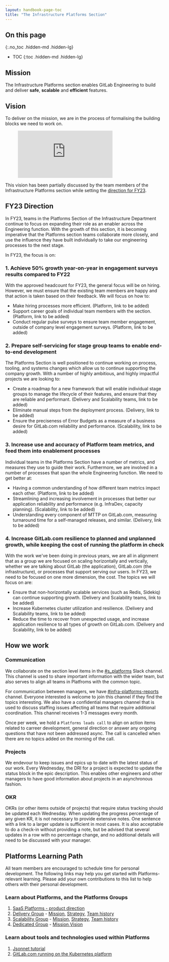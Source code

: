 ```yaml
---
layout: handbook-page-toc
title: "The Infrastructure Platforms Section"
---
```



## On this page
{:.no_toc .hidden-md .hidden-lg}

- TOC
{:toc .hidden-md .hidden-lg}

## Mission

The Infrastructure Platforms section enables GitLab Engineering to build and deliver **safe**, **scalable** and **efficient** features.

## Vision

To deliver on the mission, we are in the process of formalising the building blocks we need to work on.

<figure class="video_container">
  <iframe src="https://www.youtube.com/embed/Vui6_iULzPw" frameborder="0" allowfullscreen="true"> </iframe>
</figure>

This vision has been partially discussed by the team members of the Infrastructure Platforms section while setting the [direction for FY23](https://gitlab.com/gitlab-com/gl-infra/mstaff/-/issues/101).

## FY23 Direction

In FY23, teams in the Platforms Section of the Infrastructure Department continue to focus on expanding their role as an enabler across the Engineering function. With the growth of this section, it is becoming imperative that the Platforms section teams collaborate more closely, and use the influence they have built individually to take our engineering processes to the next stage.

In FY23, the focus is on:

### 1. Achieve 50% growth year-on-year in engagement surveys results compared to FY22

With the approved headcount for FY23, the general focus will be on hiring. However, we must ensure that the existing team members are happy and that action is taken based on their feedback. We will focus on how to:

* Make hiring processes more efficient. (Platform, link to be added)
* Support career goals of individual team members with the section. (Platform, link to be added)
* Conduct regular pulse surveys to ensure team member engagement, outside of company level engagement surveys. (Platform, link to be added)

### 2. Prepare self-servicing for stage group teams to enable end-to-end development

The Platforms Section is well positioned to continue working on process, tooling, and systems changes which allow us to continue supporting the company growth. With a number of highly ambitious, and highly impactful projects we are looking to:

* Create a roadmap for a new framework that will enable individual stage groups to manage the lifecycle of their features, and ensure that they are reliable and performant. (Delivery and Scalability teams, link to be added)
* Eliminate manual steps from the deployment process. (Delivery, link to be added)
* Ensure the preciseness of Error Budgets as a measure of a business desire for GitLab.com reliability and performance. (Scalability, link to be added)

### 3. Increase use and accuracy of Platform team metrics, and feed them into enablement processes

Individual teams in the Platforms Section have a number of metrics, and measures they use to guide their work. Furthermore, we are involved in a number of processes that span the whole Engineering function. We need to get better at:

* Having a common understanding of how different team metrics impact each other. (Platform, link to be added)
* Streamlining and increasing involvement in processes that better our application reliability and performance (e.g. InfraDev, capacity planning). (Scalability, link to be added)
* Understanding every component of MTTP on GitLab.com, measuring turnaround time for a self-managed releases, and similar. (Delivery, link to be added)

### 4. Increase GitLab.com resilience to planned and unplanned growth, while keeping the cost of running the platform in check

With the work we've been doing in previous years, we are all in alignment that as a group we are focused on scaling horizontally and vertically, whether we are talking about GitLab (the application), GitLab.com (the infrastructure), or processes that support serving our users. In FY23, we need to be focused on one more dimension, the cost. The topics we will focus on are:

* Ensure that non-horizontally scalable services (such as Redis, Sidekiq) can continue supporting growth. (Delivery and Scalability teams, link to be added)
* Increase Kubernetes cluster utilization and resilience. (Delivery and Scalability teams, link to be added)
* Reduce the time to recover from unexpected usage, and increase application resilience to all types of growth on GitLab.com. (Delivery and Scalability, link to be added)

## How we work

### Communication

We collaborate on the section level items in the [#s_platforms](https://gitlab.slack.com/archives/C02D1HQRTKQ) Slack channel. This channel is used to share important information with the wider team, but also serves to align all teams in Platfroms with the common topic.

For communication between managers, we have [#infra-platforms-reports](https://gitlab.slack.com/archives/C010QV6RRB3) channel. Everyone interested is welcome to join this channel if they find the topics interesting. We also have a confidential managers channel that is used to discuss staffing issues affecting all teams that require additional coordination. This channel receives 1-3 messages every month.

Once per week, we hold a `Platforms leads call` to align on action items related to carreer development, general direction or answer any ongoing questions that have not been addressed async. The call is cancelled when there are no topics added on the morning of the call.

### Projects

We endevour to keep issues and epics up to date with the latest status of our work. Every Wednesday, the DRI for a project is expected to update the status block in the epic description. This enables other engineers and other managers to have good information about projects in an asynchronous fashion. 

### OKR
 
OKRs (or other items outside of projects) that require status tracking should be updated each Wednesday. When updating the progress percentage of any given KR, it is not necessary to provide extensive notes. One sentence with a link to a larger update is sufficient in most cases. It is also acceptable to do a check-in without providing a note, but be advised that several updates in a row with no percentage change, and no additional details will need to be discussed with your manager.

## Platforms Learning Path

All team members are encouraged to schedule time for personal development. The following links may help you get started with Platforms-relevant learning. Please add your own contributions to this list to help others with their personal development. 

### Learn about Platforms, and the Platforms Groups

1. [SaaS Platforms - product direction](https://about.gitlab.com/direction/saas-platforms/)
1. [Delivery Group](https://about.gitlab.com/handbook/engineering/infrastructure/team/delivery) - [Mission](https://about.gitlab.com/handbook/engineering/infrastructure/team/delivery/#mission), [Strategy](https://about.gitlab.com/handbook/engineering/infrastructure/team/delivery/#strategy), [Team history](https://about.gitlab.com/handbook/engineering/infrastructure/team/delivery/#history)
2. [Scalability Group](https://about.gitlab.com/handbook/engineering/infrastructure/team/scalability/) - [Mission](https://about.gitlab.com/handbook/engineering/infrastructure/team/scalability/#mission), [Strategy](https://about.gitlab.com/handbook/engineering/infrastructure/team/scalability/#strategy), [Team history](https://about.gitlab.com/handbook/engineering/infrastructure/team/scalability/#history)
3. [Dedicated Group](https://about.gitlab.com/handbook/engineering/infrastructure/team/gitlab-dedicated/) - [Mission](https://about.gitlab.com/handbook/engineering/infrastructure/team/gitlab-dedicated/#mission),[Vision](https://about.gitlab.com/handbook/engineering/infrastructure/team/gitlab-dedicated/#vision) 

### Learn about tools and technologies used within Platforms

1. [Jsonnet tutorial](https://jsonnet.org/learning/tutorial.html)
2. [GitLab.com running on the Kubernetes platform](https://about.gitlab.com/handbook/engineering/infrastructure/production/kubernetes/gitlab-com/)

